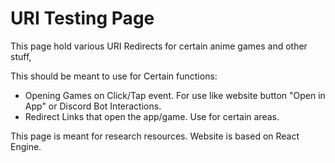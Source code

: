 # URI Testing Page

This page hold various URI Redirects for certain anime games and other stuff,

This should be meant to use for Certain functions:

- Opening Games on Click/Tap event. For use like website button "Open in App" or Discord Bot Interactions.
- Redirect Links that open the app/game. Use for certain areas.

This page is meant for research resources. Website is based on React Engine.

